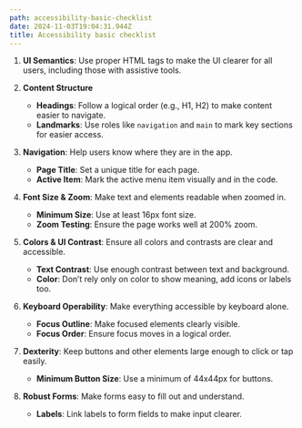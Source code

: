 ```yaml
---
path: accessibility-basic-checklist
date: 2024-11-03T19:04:31.944Z
title: Accessibility basic checklist
---
```

1. **UI Semantics**: Use proper HTML tags to make the UI clearer for all users, including those with assistive tools.
2. **Content Structure**

   * **Headings**: Follow a logical order (e.g., H1, H2) to make content easier to navigate.
   * **Landmarks**: Use roles like `navigation` and `main` to mark key sections for easier access.
3. **Navigation**: Help users know where they are in the app.  

   * **Page Title**: Set a unique title for each page.
   * **Active Item**: Mark the active menu item visually and in the code.
4. **Font Size & Zoom**: Make text and elements readable when zoomed in.  

   * **Minimum Size**: Use at least 16px font size.
   * **Zoom Testing**: Ensure the page works well at 200% zoom.
5. **Colors & UI Contrast**: Ensure all colors and contrasts are clear and accessible.  

   * **Text Contrast**: Use enough contrast between text and background.
   * **Color**: Don’t rely only on color to show meaning, add icons or labels too.
6. **Keyboard Operability**: Make everything accessible by keyboard alone.  

   * **Focus Outline**: Make focused elements clearly visible.
   * **Focus Order**: Ensure focus moves in a logical order.
7. **Dexterity**: Keep buttons and other elements large enough to click or tap easily.  

   * **Minimum Button Size**: Use a minimum of 44x44px for buttons.
8. **Robust Forms**: Make forms easy to fill out and understand.  

   * **Labels**: Link labels to form fields to make input clearer.